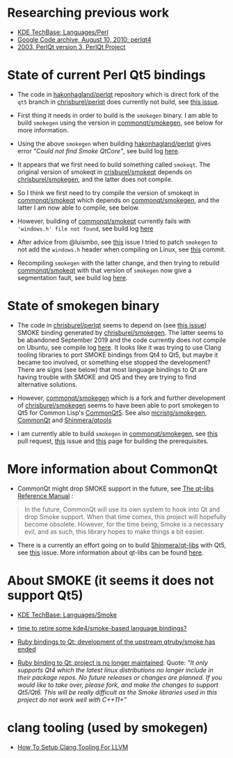# Researching previous work

- [KDE TechBase: Languages/Perl](https://techbase.kde.org/Languages/Perl)
- [Google Code archive, August 10, 2010: perlqt4](https://code.google.com/archive/p/perlqt4/)
- [2003, PerlQt version 3, PerlQt Project](http://perlqt.sourceforge.net/)

# State of current Perl Qt5 bindings

- The code
in [hakonhagland/perlqt](https://github.com/hakonhagland/perlqt)
repository which is direct fork of the `qt5` branch
in [chrisburel/perlqt](https://github.com/chrisburel/perlqt) does
currently not build, see [this issue](https://github.com/chrisburel/perlqt/issues/1).

- First thing it needs in order to build is the `smokegen` binary.
  I am able to build `smokegen` using the version
  in [commonqt/smokegen](https://github.com/commonqt/smokegen), see
  below for more information.

- Using the above `smokegen` when
  building
  [hakonhagland/perlqt](https://github.com/hakonhagland/perlqt) gives
  error _"Could not find Smoke QtCore"_, see build log
  [here](logs/Compile_hh_perlqt_with_smokegen.md).

- It appears that we first need to build something called
  `smokeqt`. The original version of smokeqt
  in [crisburel/smokeqt](https://github.com/chrisburel/smokeqt) depends
  on [chrisburel/smokegen](https://github.com/chrisburel/smokegen),
  and the latter does not compile.

- So I think we first need to try compile the version of smokeqt
  in [commonqt/smokeqt](https://github.com/commonqt/smokeqt) which
  depends on [commonqt/smokegen](https://github.com/commonqt/smokegen),
  and the latter I am now able to compile, see below.

- However, building
  of [commonqt/smokeqt](https://github.com/commonqt/smokeqt)
  currently fails with
  `'windows.h' file not found`, see build log
  [here](logs/Compile_smokeqt_commonqt.md)

- After advice from @luismbo,
  see [this](https://github.com/commonqt/commonqt5/issues/5) issue I
  tried to patch `smokegen` to not add the `windows.h` header when
  compiling on Linux,
  see
  [this](https://github.com/hakonhagland/smokegen/commit/2fd6cbd16debb9a70ad48e4eef1bf170e2a75438) commit.

- Recompiling `smokegen` with the latter change, and then trying to
  rebuild [commonqt/smokeqt](https://github.com/commonqt/smokeqt) with
  that version of `smokegen` now give a segmentation fault, see build
  log [here](logs/Compile_smokeqt_commonqt2.md).
  
# State of smokegen binary

- The code in [chrisburel/perlqt](https://github.com/chrisburel/perlqt) seems to depend
  on (see [this issue](https://github.com/chrisburel/perlqt/issues/1))
  SMOKE binding generated by
  [chrisburel/smokegen](https://github.com/chrisburel/smokegen). The
  latter seems to be abandoned September 2019 and the code currently
  does not compile on Ubuntu, see compile log
  [here](logs/Compile_smokegen_chrisburel.md).
  It looks like it was trying to use
  Clang tooling libraries to port SMOKE bindings from Qt4 to Qt5, but
  maybe it became too involved, or something else
  stopped the development? There are signs (see below) that most
  language bindings to Qt are having trouble with SMOKE and Qt5 and they
  are trying to find alternative solutions.

- However, [commonqt/smokegen](https://github.com/commonqt/smokegen)
  which is a fork and further development
  of [chrisburel/smokegen](https://github.com/chrisburel/smokegen)
   seems to have been able to port smokegen to Qt5 for Common
  Lisp's [CommonQt5](https://github.com/commonqt/commonqt5). See
  also [mcristg/smokegen](https://github.com/mcristg/smokegen), [CommonQt](https://commonqt.common-lisp.dev/) and [Shinmera/qtools](https://github.com/Shinmera/qtools)

- I am currently able to build `smokegen`
  in [commonqt/smokegen](https://github.com/commonqt/smokegen),
  see [this](https://github.com/commonqt/smokegen/pull/1) pull
  request, [this](https://github.com/commonqt/commonqt5/issues/4)
  issue
  and [this](logs/Compile_smokegen_commonqt.md) page for building the prerequisites.

# More information about CommonQt

- CommonQt might drop SMOKE support in the future, see [The qt-libs Reference Manual](https://quickref.common-lisp.net/qt-libs.html#Introduction) :

> In the future, CommonQt will use its own system to hook into Qt and drop Smoke support. When that time comes, this project will hopefully become obsolete. However, for the time being, Smoke is a necessary evil, and as such, this library hopes to make things a bit easier.

- There is a currently an effort going on to build [Shinmera/qt-libs](https://github.com/Shinmera/qt-libs) with Qt5, see [this](https://github.com/commonqt/commonqt5/issues/2) issue. More information about qt-libs can be found [here](https://shinmera.github.io/qt-libs/).


# About SMOKE (it seems it does not support Qt5)

- [KDE TechBase: Languages/Smoke](https://techbase.kde.org/Languages/Smoke)

- [time to retire some kde4/smoke-based language bindings?](https://devel.fedoraproject.narkive.com/wcw8K9x3/time-to-retire-some-kde4-smoke-based-language-bindings)

- [Ruby bindings to Qt: development of the upstream qtruby/smoke has ended](https://github.com/ryanmelt/qtbindings/issues/131)

- [Ruby binding to Qt: project is no longer maintained](https://github.com/ryanmelt/qtbindings): Quote:
  *"It only supports Qt4 which the latest linux distributions no longer
  include in their package repos. No future releases or changes are
  planned. If you would like to take over, please fork, and make the
  changes to support Qt5/Qt6. This will be really difficult as the
  Smoke libraries used in this project do not work well with C++11+"*

# clang tooling (used by smokegen)
- [How To Setup Clang Tooling For LLVM](https://clang.llvm.org/docs/HowToSetupToolingForLLVM.html)
